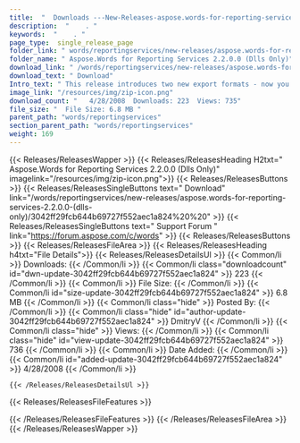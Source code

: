 ```yaml
---
title:  "  Downloads ---New-Releases-aspose.words-for-reporting-services-2.2.0.0-(dlls-only) . " 
description:  "    . " 
keywords:  "    . " 
page_type:  single_release_page
folder_link: " words/reportingservices/new-releases/aspose.words-for-reporting-services-2.2.0.0-(dlls-only)/"
folder_name: " Aspose.Words for Reporting Services 2.2.0.0 (Dlls Only)"
download_link: " /words/reportingservices/new-releases/aspose.words-for-reporting-services-2.2.0.0-(dlls-only)/3042ff29fcb644b69727f552aec1a824"
download_text: " Download"
Intro_text: " This release introduces two new export formats - now you are able to export your..."
image_link: "/resources/img/zip-icon.png"
download_count: "   4/28/2008  Downloads: 223  Views: 735"
file_size: "  File Size: 6.8 MB "
parent_path: "words/reportingservices"
section_parent_path: "words/reportingservices"
weight: 169
---
```


{{< Releases/ReleasesWapper >}}
  {{< Releases/ReleasesHeading H2txt=" Aspose.Words for Reporting Services 2.2.0.0 (Dlls Only)" imagelink="/resources/img/zip-icon.png">}}
  {{< Releases/ReleasesButtons >}}
    {{< Releases/ReleasesSingleButtons text=" Download" link="/words/reportingservices/new-releases/aspose.words-for-reporting-services-2.2.0.0-(dlls-only)/3042ff29fcb644b69727f552aec1a824%20%20" >}}
    {{< Releases/ReleasesSingleButtons text=" Support Forum " link="https://forum.aspose.com/c/words" >}}
  {{< Releases/ReleasesButtons >}}
  {{< Releases/ReleasesFileArea >}}
    {{< Releases/ReleasesHeading h4txt="File Details">}}
    {{< Releases/ReleasesDetailsUl >}}
            {{< Common/li  >}} Downloads: {{< /Common/li >}} 
      {{< Common/li class="downloadcount" id="dwn-update-3042ff29fcb644b69727f552aec1a824" >}} 223 {{< /Common/li >}} 
      {{< Common/li  >}} File Size: {{< /Common/li >}} 
      {{< Common/li id="size-update-3042ff29fcb644b69727f552aec1a824" >}} 6.8 MB {{< /Common/li >}} 
      {{< Common/li  class="hide" >}} Posted By: {{< /Common/li >}} 
      {{< Common/li class="hide" id="author-update-3042ff29fcb644b69727f552aec1a824" >}} DmitryV {{< /Common/li >}} 
      {{< Common/li class="hide"  >}} Views: {{< /Common/li >}} 
      {{< Common/li class="hide" id="view-update-3042ff29fcb644b69727f552aec1a824" >}} 736 {{< /Common/li >}} 
      {{< Common/li  >}} Date Added: {{< /Common/li >}} 
      {{< Common/li id="added-update-3042ff29fcb644b69727f552aec1a824" >}} 4/28/2008 {{< /Common/li >}} 

    {{< /Releases/ReleasesDetailsUl >}}

  {{< Releases/ReleasesFileFeatures >}}
      
  {{< /Releases/ReleasesFileFeatures >}}
 {{< /Releases/ReleasesFileArea >}}
{{< /Releases/ReleasesWapper >}}


